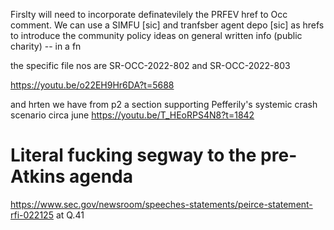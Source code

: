 Firslty will need to incorporate definatevilely the PRFEV href to Occ comment. We can use a SIMFU [sic] and tranfsber agent depo [sic] as hrefs to introduce the community policy  ideas on general written info (public charity) -- in a fn

the specific file nos are SR-OCC-2022-802 and SR-OCC-2022-803


https://youtu.be/o22EH9Hr6DA?t=5688

and hrten we have from p2 a section supporting Pefferily's systemic crash scenario circa june
https://youtu.be/T_HEoRPS4N8?t=1842

# Literal fucking segway to the pre-Atkins agenda

https://www.sec.gov/newsroom/speeches-statements/peirce-statement-rfi-022125 at Q.41
  